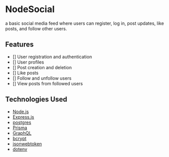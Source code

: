 # NodeSocial

a basic social media feed where users can register, log in, post updates, like posts, and follow other users.

## Features

- [] User registration and authentication
- [] User profiles
- [] Post creation and deletion
- [] Like posts
- [] Follow and unfollow users
- [] View posts from followed users


## Technologies Used

- [Node.js](https://nodejs.org/en/)
- [Express.js](https://expressjs.com/)
- [postgres](https://www.postgresql.org/)
- [Prisma](https://www.prisma.io/)
- [GraphQL](https://graphql.org/)
- [bcrypt](https://www.npmjs.com/package/bcrypt)
- [jsonwebtoken](https://www.npmjs.com/package/jsonwebtoken)
- [dotenv](https://www.npmjs.com/package/dotenv)

